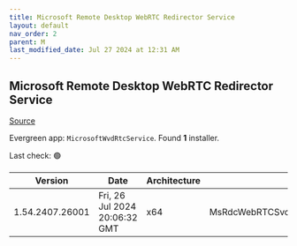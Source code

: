 ```yaml
---
title: Microsoft Remote Desktop WebRTC Redirector Service
layout: default
nav_order: 2
parent: M
last_modified_date: Jul 27 2024 at 12:31 AM
---
```


## Microsoft Remote Desktop WebRTC Redirector Service

[Source](https://docs.microsoft.com/en-us/azure/virtual-desktop/teams-on-avd)

Evergreen app: `MicrosoftWvdRtcService`. Found **1** installer.

Last check: 🟢

| Version         | Date                          | Architecture | Filename                                         | URI                                                                    |
| --------------- | ----------------------------- | ------------ | ------------------------------------------------ | ---------------------------------------------------------------------- |
| 1.54.2407.26001 | Fri, 26 Jul 2024 20:06:32 GMT | x64          | MsRdcWebRTCSvc_HostSetup_1.54.2407.26001_x64.msi | [https://aka.ms/msrdcwebrtcsvc/msi](https://aka.ms/msrdcwebrtcsvc/msi) |
